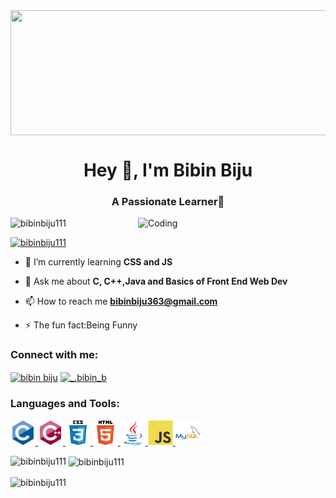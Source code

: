 <img align="top" width="1000px" height="200px" src="https://camo.githubusercontent.com/f1c0fc76d120f760664938edd8e1818f9d407b03f8ce7d306e12094d8853b6a0/687474703a2f2f692e696d6775722e636f6d2f6337476d414a662e706e67">

<h1 align="center">Hey 👋, I'm Bibin Biju</h1>
<h3 align="center">A Passionate Learner🤗</h3>
<img align="right" alt="Coding" width="300" src="https://media1.giphy.com/media/u2pmTWUi0MXjyrMaVj/giphy.gif?cid=790b7611b40dfc17acee1e51d49062b0fd919493feaf5149&rid=giphy.gif&ct=g">

<p align="left"> <img src="https://komarev.com/ghpvc/?username=bibinbiju111&label=Profile%20views&color=0e75b6&style=flat" alt="bibinbiju111" /> </p>

<p align="left"> <a href="https://github.com/ryo-ma/github-profile-trophy"><img src="https://github-profile-trophy.vercel.app/?username=bibinbiju111" alt="bibinbiju111" /></a> </p>

- 🌱 I’m currently learning **CSS and JS**

- 💬 Ask me about **C, C++,Java and Basics of Front End Web Dev**

- 📫 How to reach me **bibinbiju363@gmail.com**

- ⚡ The fun fact:Being Funny

<h3 align="left">Connect with me:</h3>
<p align="left">
<a href="https://linkedin.com/in/bibin biju" target="blank"><img align="center" src="https://raw.githubusercontent.com/rahuldkjain/github-profile-readme-generator/master/src/images/icons/Social/linked-in-alt.svg" alt="bibin biju" height="30" width="40" /></a>
<a href="https://instagram.com/_.bibin_b" target="blank"><img align="center" src="https://raw.githubusercontent.com/rahuldkjain/github-profile-readme-generator/master/src/images/icons/Social/instagram.svg" alt="_.bibin_b" height="30" width="40" /></a>
</p>

<h3 align="left">Languages and Tools:</h3>
<p align="left"> <a href="https://www.cprogramming.com/" target="_blank" rel="noreferrer"> <img src="https://raw.githubusercontent.com/devicons/devicon/master/icons/c/c-original.svg" alt="c" width="40" height="40"/> </a> <a href="https://www.w3schools.com/cpp/" target="_blank" rel="noreferrer"> <img src="https://raw.githubusercontent.com/devicons/devicon/master/icons/cplusplus/cplusplus-original.svg" alt="cplusplus" width="40" height="40"/> </a> <a href="https://www.w3schools.com/css/" target="_blank" rel="noreferrer"> <img src="https://raw.githubusercontent.com/devicons/devicon/master/icons/css3/css3-original-wordmark.svg" alt="css3" width="40" height="40"/> </a> <a href="https://www.w3.org/html/" target="_blank" rel="noreferrer"> <img src="https://raw.githubusercontent.com/devicons/devicon/master/icons/html5/html5-original-wordmark.svg" alt="html5" width="40" height="40"/> </a> <a href="https://www.java.com" target="_blank" rel="noreferrer"> <img src="https://raw.githubusercontent.com/devicons/devicon/master/icons/java/java-original.svg" alt="java" width="40" height="40"/> </a> <a href="https://developer.mozilla.org/en-US/docs/Web/JavaScript" target="_blank" rel="noreferrer"> <img src="https://raw.githubusercontent.com/devicons/devicon/master/icons/javascript/javascript-original.svg" alt="javascript" width="40" height="40"/> </a> <a href="https://www.mysql.com/" target="_blank" rel="noreferrer"> <img src="https://raw.githubusercontent.com/devicons/devicon/master/icons/mysql/mysql-original-wordmark.svg" alt="mysql" width="40" height="40"/> </a> </p>

<p><img align="left" src="https://github-readme-stats.vercel.app/api/top-langs?username=bibinbiju111&show_icons=true&locale=en&layout=compact" alt="bibinbiju111" /></p>

<p>&nbsp;<img align="center" src="https://github-readme-stats.vercel.app/api?username=bibinbiju111&show_icons=true&locale=en" alt="bibinbiju111" /></p>

<p><img align="center" src="https://github-readme-streak-stats.herokuapp.com/?user=bibinbiju111&" alt="bibinbiju111" /></p>
